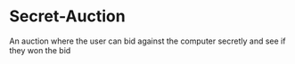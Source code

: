 # Secret-Auction
An auction where the user can bid against the computer secretly and see if they won the bid
